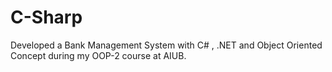 # C-Sharp
Developed a Bank Management System with C# , .NET and Object Oriented Concept during my OOP-2 course at AIUB.
